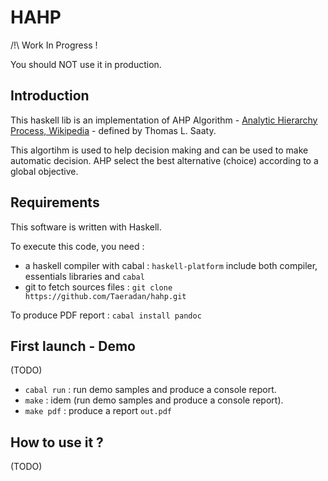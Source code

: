 # HAHP

/!\ Work In Progress !

You should NOT use it in production.

## Introduction

This haskell lib is an implementation of AHP Algorithm - [Analytic Hierarchy Process, Wikipedia](https://en.wikipedia.org/wiki/Analytic_hierarchy_process) - defined by Thomas L. Saaty.

This algortihm is used to help decision making and can be used to make automatic decision.
AHP select the best alternative (choice) according to a global objective.

## Requirements

This software is written with Haskell.

To execute this code, you need :

* a haskell compiler with cabal : `haskell-platform` include both compiler, essentials libraries and `cabal`
* git to fetch sources files : `git clone https://github.com/Taeradan/hahp.git`

To produce PDF report : `cabal install pandoc`

## First launch - Demo

(TODO)

* `cabal run` : run demo samples and produce a console report.
* `make` : idem (run demo samples and produce a console report).
* `make pdf` : produce a report `out.pdf`

## How to use it ?

(TODO)

